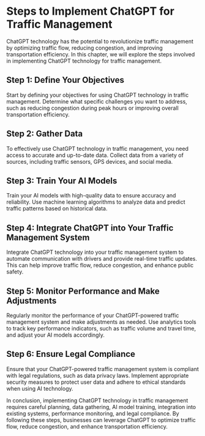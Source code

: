 Steps to Implement ChatGPT for Traffic Management
=========================================================================================================

ChatGPT technology has the potential to revolutionize traffic management by optimizing traffic flow, reducing congestion, and improving transportation efficiency. In this chapter, we will explore the steps involved in implementing ChatGPT technology for traffic management.

Step 1: Define Your Objectives
------------------------------

Start by defining your objectives for using ChatGPT technology in traffic management. Determine what specific challenges you want to address, such as reducing congestion during peak hours or improving overall transportation efficiency.

Step 2: Gather Data
-------------------

To effectively use ChatGPT technology in traffic management, you need access to accurate and up-to-date data. Collect data from a variety of sources, including traffic sensors, GPS devices, and social media.

Step 3: Train Your AI Models
----------------------------

Train your AI models with high-quality data to ensure accuracy and reliability. Use machine learning algorithms to analyze data and predict traffic patterns based on historical data.

Step 4: Integrate ChatGPT into Your Traffic Management System
-------------------------------------------------------------

Integrate ChatGPT technology into your traffic management system to automate communication with drivers and provide real-time traffic updates. This can help improve traffic flow, reduce congestion, and enhance public safety.

Step 5: Monitor Performance and Make Adjustments
------------------------------------------------

Regularly monitor the performance of your ChatGPT-powered traffic management system and make adjustments as needed. Use analytics tools to track key performance indicators, such as traffic volume and travel time, and adjust your AI models accordingly.

Step 6: Ensure Legal Compliance
-------------------------------

Ensure that your ChatGPT-powered traffic management system is compliant with legal regulations, such as data privacy laws. Implement appropriate security measures to protect user data and adhere to ethical standards when using AI technology.

In conclusion, implementing ChatGPT technology in traffic management requires careful planning, data gathering, AI model training, integration into existing systems, performance monitoring, and legal compliance. By following these steps, businesses can leverage ChatGPT to optimize traffic flow, reduce congestion, and enhance transportation efficiency.
